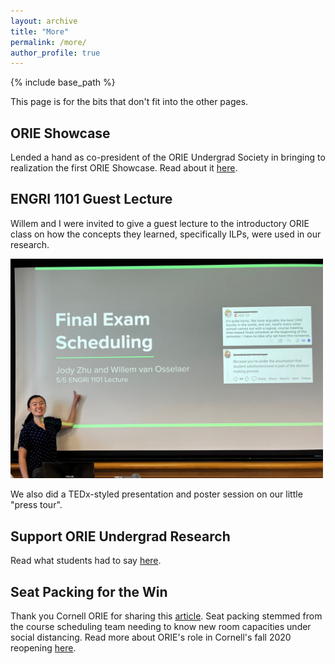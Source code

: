 ```yaml
---
layout: archive
title: "More"
permalink: /more/
author_profile: true
---
```


{% include base_path %}

This page is for the bits that don't fit into the other pages.

## ORIE Showcase
Lended a hand as co-president of the ORIE Undergrad Society in bringing to realization the first ORIE Showcase. Read about it [here](https://www.orie.cornell.edu/news/successful-orie-showcase-highlights-undergrad-research-promotes-field).

## ENGRI 1101 Guest Lecture
Willem and I were invited to give a guest lecture to the introductory ORIE class on how the concepts they learned, specifically ILPs, were used in our research.
<!-- What's crazy is that this class was the very first class I took at Cornell, and a few weeks before my graduation, I was in the same room as back then except this time facing the next group of bright-eyed students. -->

<img src="/images/guest_lecture.jpg" width="500">
<!-- ![Me posing after the lecture](/images/guest_lecture.jpg) -->

We also did a TEDx-styled presentation and poster session on our little "press tour".

## Support ORIE Undergrad Research
Read what students had to say [here](https://www.orie.cornell.edu/news/undergraduate-research-initiative-opens-doors).

## Seat Packing for the Win
Thank you Cornell ORIE for sharing this [article](https://www.orie.cornell.edu/news/orie-team-led-jody-zhu-takes-first-place-iise-undergraduate-research-competition). Seat packing stemmed from the course scheduling team needing to know new room capacities under social distancing. Read more about ORIE's role in Cornell's fall 2020 reopening [here](https://news.cornell.edu/stories/2021/01/model-makers-how-engineers-saved-fall-spring-semesters).